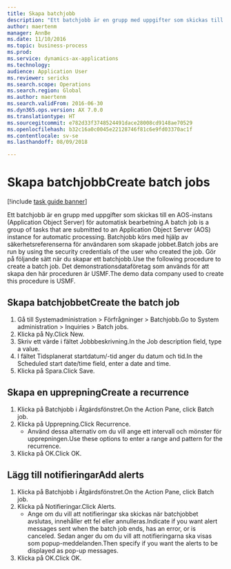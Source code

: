 ```yaml
--- 
title: Skapa batchjobb
description: "Ett batchjobb är en grupp med uppgifter som skickas till en AOS-instans (Application Object Server) för automatisk bearbetning."
author: maertenm
manager: AnnBe
ms.date: 11/10/2016
ms.topic: business-process
ms.prod: 
ms.service: dynamics-ax-applications
ms.technology: 
audience: Application User
ms.reviewer: sericks
ms.search.scope: Operations
ms.search.region: Global
ms.author: maertenm
ms.search.validFrom: 2016-06-30
ms.dyn365.ops.version: AX 7.0.0
ms.translationtype: HT
ms.sourcegitcommit: e782d33f3748524491dace28008cd9148ae70529
ms.openlocfilehash: b32c16a0c0045e22128746f81c6e9fd03370ac1f
ms.contentlocale: sv-se
ms.lasthandoff: 08/09/2018

---
```

# <a name="create-batch-jobs"></a><span data-ttu-id="ff6d2-103">Skapa batchjobb</span><span class="sxs-lookup"><span data-stu-id="ff6d2-103">Create batch jobs</span></span>

[!include [task guide banner](../../includes/task-guide-banner.md)]

<span data-ttu-id="ff6d2-104">Ett batchjobb är en grupp med uppgifter som skickas till en AOS-instans (Application Object Server) för automatisk bearbetning.</span><span class="sxs-lookup"><span data-stu-id="ff6d2-104">A batch job is a group of tasks that are submitted to an Application Object Server (AOS) instance for automatic processing.</span></span> <span data-ttu-id="ff6d2-105">Batchjobb körs med hjälp av säkerhetsreferenserna för användaren som skapade jobbet.</span><span class="sxs-lookup"><span data-stu-id="ff6d2-105">Batch jobs are run by using the security credentials of the user who created the job.</span></span> <span data-ttu-id="ff6d2-106">Gör på följande sätt när du skapar ett batchjobb.</span><span class="sxs-lookup"><span data-stu-id="ff6d2-106">Use the following procedure to create a batch job.</span></span> <span data-ttu-id="ff6d2-107">Det demonstrationsdataföretag som används för att skapa den här proceduren är USMF.</span><span class="sxs-lookup"><span data-stu-id="ff6d2-107">The demo data company used to create this procedure is USMF.</span></span>


## <a name="create-the-batch-job"></a><span data-ttu-id="ff6d2-108">Skapa batchjobbet</span><span class="sxs-lookup"><span data-stu-id="ff6d2-108">Create the batch job</span></span>
1. <span data-ttu-id="ff6d2-109">Gå till Systemadministration > Förfrågninger > Batchjobb.</span><span class="sxs-lookup"><span data-stu-id="ff6d2-109">Go to System administration > Inquiries > Batch jobs.</span></span>
2. <span data-ttu-id="ff6d2-110">Klicka på Ny.</span><span class="sxs-lookup"><span data-stu-id="ff6d2-110">Click New.</span></span>
3. <span data-ttu-id="ff6d2-111">Skriv ett värde i fältet Jobbbeskrivning.</span><span class="sxs-lookup"><span data-stu-id="ff6d2-111">In the Job description field, type a value.</span></span>
4. <span data-ttu-id="ff6d2-112">I fältet Tidsplanerat startdatum/-tid anger du datum och tid.</span><span class="sxs-lookup"><span data-stu-id="ff6d2-112">In the Scheduled start date/time field, enter a date and time.</span></span>
5. <span data-ttu-id="ff6d2-113">Klicka på Spara.</span><span class="sxs-lookup"><span data-stu-id="ff6d2-113">Click Save.</span></span>

## <a name="create-a-recurrence"></a><span data-ttu-id="ff6d2-114">Skapa en upprepning</span><span class="sxs-lookup"><span data-stu-id="ff6d2-114">Create a recurrence</span></span>
1. <span data-ttu-id="ff6d2-115">Klicka på Batchjobb i Åtgärdsfönstret.</span><span class="sxs-lookup"><span data-stu-id="ff6d2-115">On the Action Pane, click Batch job.</span></span>
2. <span data-ttu-id="ff6d2-116">Klicka på Upprepning.</span><span class="sxs-lookup"><span data-stu-id="ff6d2-116">Click Recurrence.</span></span>
    * <span data-ttu-id="ff6d2-117">Använd dessa alternativ om du vill ange ett intervall och mönster för upprepningen.</span><span class="sxs-lookup"><span data-stu-id="ff6d2-117">Use these options to enter a range and pattern for the recurrence.</span></span>  
3. <span data-ttu-id="ff6d2-118">Klicka på OK.</span><span class="sxs-lookup"><span data-stu-id="ff6d2-118">Click OK.</span></span>

## <a name="add-alerts"></a><span data-ttu-id="ff6d2-119">Lägg till notifieringar</span><span class="sxs-lookup"><span data-stu-id="ff6d2-119">Add alerts</span></span>
1. <span data-ttu-id="ff6d2-120">Klicka på Batchjobb i Åtgärdsfönstret.</span><span class="sxs-lookup"><span data-stu-id="ff6d2-120">On the Action Pane, click Batch job.</span></span>
2. <span data-ttu-id="ff6d2-121">Klicka på Notifieringar.</span><span class="sxs-lookup"><span data-stu-id="ff6d2-121">Click Alerts.</span></span>
    * <span data-ttu-id="ff6d2-122">Ange om du vill att notifieringar ska skickas när batchjobbet avslutas, innehåller ett fel eller annulleras.</span><span class="sxs-lookup"><span data-stu-id="ff6d2-122">Indicate if you want alert messages sent when the batch job ends, has an error, or is canceled.</span></span> <span data-ttu-id="ff6d2-123">Sedan anger du om du vill att notifieringarna ska visas som popup-meddelanden.</span><span class="sxs-lookup"><span data-stu-id="ff6d2-123">Then specify if you want the alerts to be displayed as pop-up messages.</span></span>   
3. <span data-ttu-id="ff6d2-124">Klicka på OK.</span><span class="sxs-lookup"><span data-stu-id="ff6d2-124">Click OK.</span></span>


